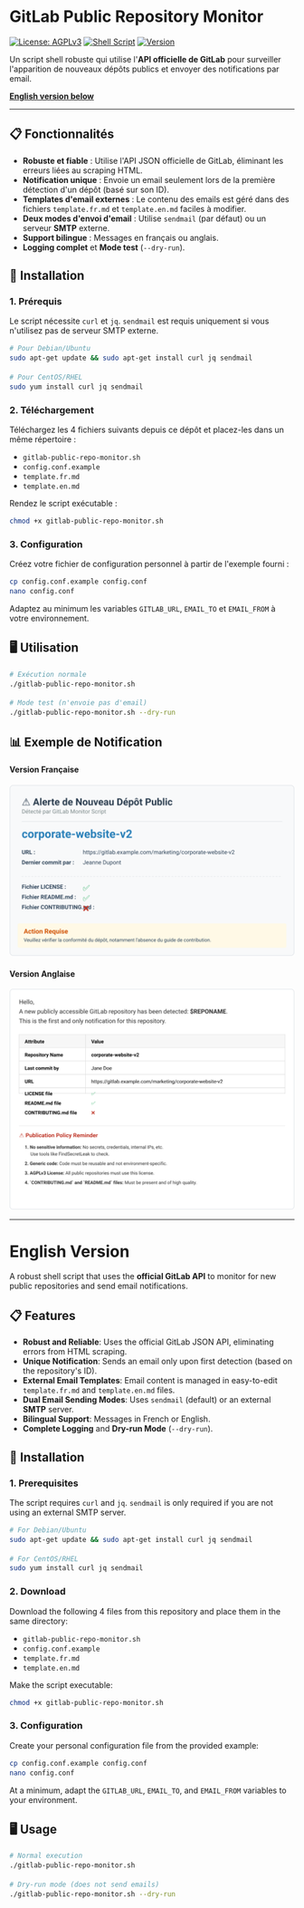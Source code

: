 # GitLab Public Repository Monitor

[![License: AGPLv3](https://img.shields.io/badge/License-AGPL%20v3-blue.svg)](https://www.gnu.org/licenses/agpl-3.0)
[![Shell Script](https://img.shields.io/badge/Language-Shell-green.svg)](https://www.gnu.org/lang/shell)
[![Version](https://img.shields.io/badge/Version-2.2.1-blue.svg)](https://gitlab.villejuif.fr/depots-public/gitlabmonitor)

Un script shell robuste qui utilise l'**API officielle de GitLab** pour surveiller l'apparition de nouveaux dépôts publics et envoyer des notifications par email.

**[English version below](#english-version)**

---

## 📋 Fonctionnalités

- **Robuste et fiable** : Utilise l'API JSON officielle de GitLab, éliminant les erreurs liées au scraping HTML.
- **Notification unique** : Envoie un email seulement lors de la première détection d'un dépôt (basé sur son ID).
- **Templates d'email externes** : Le contenu des emails est géré dans des fichiers `template.fr.md` et `template.en.md` faciles à modifier.
- **Deux modes d'envoi d'email** : Utilise `sendmail` (par défaut) ou un serveur **SMTP** externe.
- **Support bilingue** : Messages en français ou anglais.
- **Logging complet** et **Mode test** (`--dry-run`).

## 🚀 Installation

### 1. Prérequis

Le script nécessite `curl` et `jq`. `sendmail` est requis uniquement si vous n'utilisez pas de serveur SMTP externe.

```bash
# Pour Debian/Ubuntu
sudo apt-get update && sudo apt-get install curl jq sendmail

# Pour CentOS/RHEL
sudo yum install curl jq sendmail
```

### 2. Téléchargement

Téléchargez les 4 fichiers suivants depuis ce dépôt et placez-les dans un même répertoire :
- `gitlab-public-repo-monitor.sh`
- `config.conf.example`
- `template.fr.md`
- `template.en.md`

Rendez le script exécutable :
```bash
chmod +x gitlab-public-repo-monitor.sh
```

### 3. Configuration

Créez votre fichier de configuration personnel à partir de l'exemple fourni :
```bash
cp config.conf.example config.conf
nano config.conf
```
Adaptez au minimum les variables `GITLAB_URL`, `EMAIL_TO` et `EMAIL_FROM` à votre environnement.

## 🖥️ Utilisation

```bash
# Exécution normale
./gitlab-public-repo-monitor.sh

# Mode test (n'envoie pas d'email)
./gitlab-public-repo-monitor.sh --dry-run
```

## 📊 Exemple de Notification

#### Version Française
![Exemple de rapport en français](exemple_rapport.svg)

#### Version Anglaise
![Example of an English report](example_report.svg)

---

# English Version

A robust shell script that uses the **official GitLab API** to monitor for new public repositories and send email notifications.

## 📋 Features

- **Robust and Reliable**: Uses the official GitLab JSON API, eliminating errors from HTML scraping.
- **Unique Notification**: Sends an email only upon first detection (based on the repository's ID).
- **External Email Templates**: Email content is managed in easy-to-edit `template.fr.md` and `template.en.md` files.
- **Dual Email Sending Modes**: Uses `sendmail` (default) or an external **SMTP** server.
- **Bilingual Support**: Messages in French or English.
- **Complete Logging** and **Dry-run Mode** (`--dry-run`).

## 🚀 Installation

### 1. Prerequisites

The script requires `curl` and `jq`. `sendmail` is only required if you are not using an external SMTP server.

```bash
# For Debian/Ubuntu
sudo apt-get update && sudo apt-get install curl jq sendmail

# For CentOS/RHEL
sudo yum install curl jq sendmail
```

### 2. Download

Download the following 4 files from this repository and place them in the same directory:
- `gitlab-public-repo-monitor.sh`
- `config.conf.example`
- `template.fr.md`
- `template.en.md`

Make the script executable:
```bash
chmod +x gitlab-public-repo-monitor.sh
```

### 3. Configuration

Create your personal configuration file from the provided example:
```bash
cp config.conf.example config.conf
nano config.conf
```
At a minimum, adapt the `GITLAB_URL`, `EMAIL_TO`, and `EMAIL_FROM` variables to your environment.

## 🖥️ Usage

```bash
# Normal execution
./gitlab-public-repo-monitor.sh

# Dry-run mode (does not send emails)
./gitlab-public-repo-monitor.sh --dry-run
```
